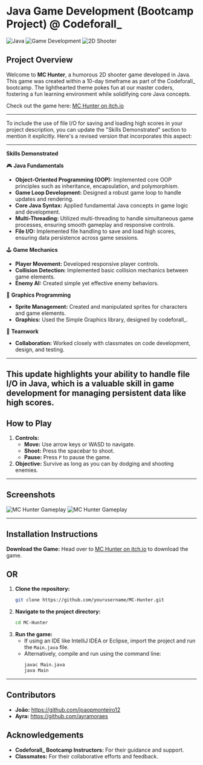 # **Java Game Development (Bootcamp Project) @ Codeforall_**

![Java](https://img.shields.io/badge/Java-ED8B00?style=for-the-badge&logo=java&logoColor=white)
![Game Development](https://img.shields.io/badge/Game%20Development-0078D4?style=for-the-badge&logo=unity&logoColor=white)
![2D Shooter](https://img.shields.io/badge/2D%20Shooter-FF0000?style=for-the-badge&logo=arcade&logoColor=white)

## **Project Overview**

Welcome to **MC Hunter**, a humorous 2D shooter game developed in Java. This game was created within a 10-day timeframe as part of the Codeforall_ bootcamp. The lighthearted theme pokes fun at our master coders, fostering a fun learning environment while solidifying core Java concepts.

Check out the game here: [MC Hunter on itch.io](https://joao-ayra-e-antonio.itch.io/mc-hunter)

---

To include the use of file I/O for saving and loading high scores in your project description, you can update the "Skills Demonstrated" section to mention it explicitly. Here's a revised version that incorporates this aspect:

---

**Skills Demonstrated**

🎮 **Java Fundamentals**  
- **Object-Oriented Programming (OOP):** Implemented core OOP principles such as inheritance, encapsulation, and polymorphism.  
- **Game Loop Development:** Designed a robust game loop to handle updates and rendering.  
- **Core Java Syntax:** Applied fundamental Java concepts in game logic and development.  
- **Multi-Threading:** Utilized multi-threading to handle simultaneous game processes, ensuring smooth gameplay and responsive controls.  
- **File I/O:** Implemented file handling to save and load high scores, ensuring data persistence across game sessions.

🕹️ **Game Mechanics**  
- **Player Movement:** Developed responsive player controls.  
- **Collision Detection:** Implemented basic collision mechanics between game elements.  
- **Enemy AI:** Created simple yet effective enemy behaviors.

🎨 **Graphics Programming**  
- **Sprite Management:** Created and manipulated sprites for characters and game elements.  
- **Graphics:** Used the Simple Graphics library, designed by codeforall_.

🤝 **Teamwork**  
- **Collaboration:** Worked closely with classmates on code development, design, and testing.

---

This update highlights your ability to handle file I/O in Java, which is a valuable skill in game development for managing persistent data like high scores.
---

## **How to Play**
 
1. **Controls:**
   - **Move:** Use arrow keys or WASD to navigate.
   - **Shoot:** Press the spacebar to shoot.
   - **Pause:** Press `P` to pause the game.
2. **Objective:** Survive as long as you can by dodging and shooting enemies.

---

## **Screenshots**

![MC Hunter Gameplay](https://img.itch.zone/aW1hZ2UvMjc2NTMwNi8xNjQ5NzYzOC5wbmc=/original/owyG%2BO.png)
![MC Hunter Gameplay](https://img.itch.zone/aW1hZ2UvMjc2NTMwNi8xNjQ5NzYzOS5wbmc=/original/ievkad.png)

---

## **Installation Instructions**

**Download the Game:** Head over to [MC Hunter on itch.io](https://joao-ayra-e-antonio.itch.io/mc-hunter) to download the game.

## **OR**

1. **Clone the repository:**
   ```bash
   git clone https://github.com/yourusername/MC-Hunter.git
   ```
2. **Navigate to the project directory:**
   ```bash
   cd MC-Hunter
   ```
3. **Run the game:**
   - If using an IDE like IntelliJ IDEA or Eclipse, import the project and run the `Main.java` file.
   - Alternatively, compile and run using the command line:
     ```bash
     javac Main.java
     java Main
     ```

---

## **Contributors**

- **João:** https://github.com/joaopmonteiro12
- **Ayra:** https://github.com/ayramoraes

## **Acknowledgements**

- **Codeforall_ Bootcamp Instructors:** For their guidance and support.
- **Classmates:** For their collaborative efforts and feedback.
